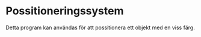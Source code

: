 # Possitioneringssystem
Detta program kan användas för att possitionera ett objekt med en viss färg.
